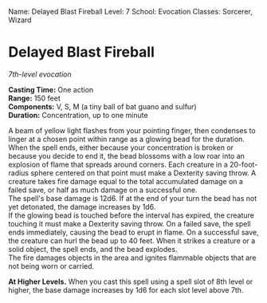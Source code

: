Name: Delayed Blast Fireball
Level: 7
School: Evocation
Classes: Sorcerer, Wizard

# Delayed Blast Fireball
_7th-level evocation_

**Casting Time:** One action    
**Range:** 150 feet    
**Components:** V, S, M (a tiny ball of bat guano and sulfur)    
**Duration:** Concentration, up to one minute 

A beam of yellow light flashes from your pointing finger, then condenses to linger at a chosen point within range as a glowing bead for the duration. When the spell ends, either because your concentration is broken or because you decide to end it, the bead blossoms with a low roar into an explosion of flame that spreads around corners. Each creature in a 20-foot-radius sphere centered on that point must make a Dexterity saving throw. A creature takes fire damage equal to the total accumulated damage on a failed save, or half as much damage on a successful one.    
The spell's base damage is 12d6. If at the end of your turn the bead has not yet detonated, the damage increases by 1d6.    
If the glowing bead is touched before the interval has expired, the creature touching it must make a Dexterity saving throw. On a failed save, the spell ends immediately, causing the bead to erupt in flame. On a successful save, the creature can hurl the bead up to 40 feet. When it strikes a creature or a solid object, the spell ends, and the bead explodes.    
The fire damages objects in the area and ignites flammable objects that are not being worn or carried. 

**At Higher Levels.** When you cast this spell using a spell slot of 8th level or higher, the base damage increases by 1d6 for each slot level above 7th.